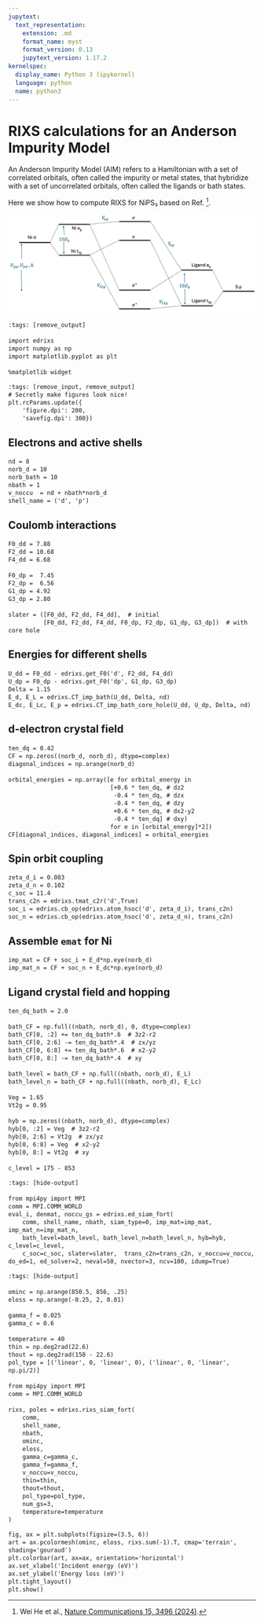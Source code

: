 ```yaml
---
jupytext:
  text_representation:
    extension: .md
    format_name: myst
    format_version: 0.13
    jupytext_version: 1.17.2
kernelspec:
  display_name: Python 3 (ipykernel)
  language: python
  name: python3
---
```


# RIXS calculations for an Anderson Impurity Model
An Anderson Impurity Model (AIM) refers to a Hamiltonian with a set of correlated orbitals, often called the impurity or metal states, that hybridize with a set of uncorrelated orbitals, often called the ligands or bath states. 

Here we show how to compute RIXS for NiPS₃ based on Ref. [^1]. 

![](./levels.png)

```{code-cell} ipython3
:tags: [remove_output]

import edrixs
import numpy as np
import matplotlib.pyplot as plt

%matplotlib widget
```

```{code-cell} ipython3
:tags: [remove_input, remove_output]
# Secretly make figures look nice!
plt.rcParams.update({
    'figure.dpi': 200,
    'savefig.dpi': 300})
```

## Electrons and active shells

```{code-cell} ipython3
nd = 8
norb_d = 10
norb_bath = 10
nbath = 1
v_noccu  = nd + nbath*norb_d
shell_name = ('d', 'p') 
```

## Coulomb interactions

```{code-cell} ipython3
F0_dd = 7.88
F2_dd = 10.68
F4_dd = 6.68

F0_dp =  7.45
F2_dp =  6.56
G1_dp = 4.92
G3_dp = 2.80

slater = ([F0_dd, F2_dd, F4_dd],  # initial
          [F0_dd, F2_dd, F4_dd, F0_dp, F2_dp, G1_dp, G3_dp])  # with core hole
```

## Energies for different shells

```{code-cell} ipython3
U_dd = F0_dd - edrixs.get_F0('d', F2_dd, F4_dd)
U_dp = F0_dp - edrixs.get_F0('dp', G1_dp, G3_dp)
Delta = 1.15
E_d, E_L = edrixs.CT_imp_bath(U_dd, Delta, nd)
E_dc, E_Lc, E_p = edrixs.CT_imp_bath_core_hole(U_dd, U_dp, Delta, nd)
```

## d-electron crystal field

```{code-cell} ipython3
ten_dq = 0.42
CF = np.zeros((norb_d, norb_d), dtype=complex)
diagonal_indices = np.arange(norb_d)

orbital_energies = np.array([e for orbital_energy in
                             [+0.6 * ten_dq, # dz2
                              -0.4 * ten_dq, # dzx
                              -0.4 * ten_dq, # dzy
                              +0.6 * ten_dq, # dx2-y2
                              -0.4 * ten_dq] # dxy)
                             for e in [orbital_energy]*2])
CF[diagonal_indices, diagonal_indices] = orbital_energies
```

## Spin orbit coupling

```{code-cell} ipython3
zeta_d_i = 0.083
zeta_d_n = 0.102
c_soc = 11.4
trans_c2n = edrixs.tmat_c2r('d',True)
soc_i = edrixs.cb_op(edrixs.atom_hsoc('d', zeta_d_i), trans_c2n)
soc_n = edrixs.cb_op(edrixs.atom_hsoc('d', zeta_d_n), trans_c2n)
```

## Assemble ``emat`` for Ni

```{code-cell} ipython3
imp_mat = CF + soc_i + E_d*np.eye(norb_d)
imp_mat_n = CF + soc_n + E_dc*np.eye(norb_d)
```

## Ligand crystal field and hopping

```{code-cell} ipython3
ten_dq_bath = 2.0

bath_CF = np.full((nbath, norb_d), 0, dtype=complex)
bath_CF[0, :2] += ten_dq_bath*.6  # 3z2-r2
bath_CF[0, 2:6] -= ten_dq_bath*.4  # zx/yz
bath_CF[0, 6:8] += ten_dq_bath*.6  # x2-y2
bath_CF[0, 8:] -= ten_dq_bath*.4  # xy

bath_level = bath_CF + np.full((nbath, norb_d), E_L)
bath_level_n = bath_CF + np.full((nbath, norb_d), E_Lc)

Veg = 1.65
Vt2g = 0.95 

hyb = np.zeros((nbath, norb_d), dtype=complex)
hyb[0, :2] = Veg  # 3z2-r2
hyb[0, 2:6] = Vt2g  # zx/yz
hyb[0, 6:8] = Veg  # x2-y2
hyb[0, 8:] = Vt2g  # xy

c_level = 175 - 853
```

```{code-cell} ipython3
:tags: [hide-output]

from mpi4py import MPI
comm = MPI.COMM_WORLD
eval_i, denmat, noccu_gs = edrixs.ed_siam_fort(
    comm, shell_name, nbath, siam_type=0, imp_mat=imp_mat, imp_mat_n=imp_mat_n,
    bath_level=bath_level, bath_level_n=bath_level_n, hyb=hyb, c_level=c_level,
    c_soc=c_soc, slater=slater,  trans_c2n=trans_c2n, v_noccu=v_noccu, do_ed=1, ed_solver=2, neval=50, nvector=3, ncv=100, idump=True)    
```

```{code-cell} ipython3
:tags: [hide-output]

ominc = np.arange(850.5, 856, .25)
eloss = np.arange(-0.25, 2, 0.01)

gamma_f = 0.025
gamma_c = 0.6

temperature = 40
thin = np.deg2rad(22.6)
thout = np.deg2rad(150 - 22.6)
pol_type = [('linear', 0, 'linear', 0), ('linear', 0, 'linear', np.pi/2)]

from mpi4py import MPI
comm = MPI.COMM_WORLD
    
rixs, poles = edrixs.rixs_siam_fort(
    comm,
    shell_name,
    nbath,
    ominc,
    eloss,
    gamma_c=gamma_c,
    gamma_f=gamma_f,
    v_noccu=v_noccu,
    thin=thin,
    thout=thout,
    pol_type=pol_type,
    num_gs=3,
    temperature=temperature
)
```

```{code-cell} ipython3
fig, ax = plt.subplots(figsize=(3.5, 6))
art = ax.pcolormesh(ominc, eloss, rixs.sum(-1).T, cmap='terrain', shading='gouraud')
plt.colorbar(art, ax=ax, orientation='horizontal')
ax.set_xlabel('Incident energy (eV)')
ax.set_ylabel('Energy loss (eV)')
plt.tight_layout()
plt.show()
```

[^1]: Wei He et al.,
       [Nature Communications 15, 3496 (2024)](https://doi.org/10.1038/s41467-024-47852-x).
